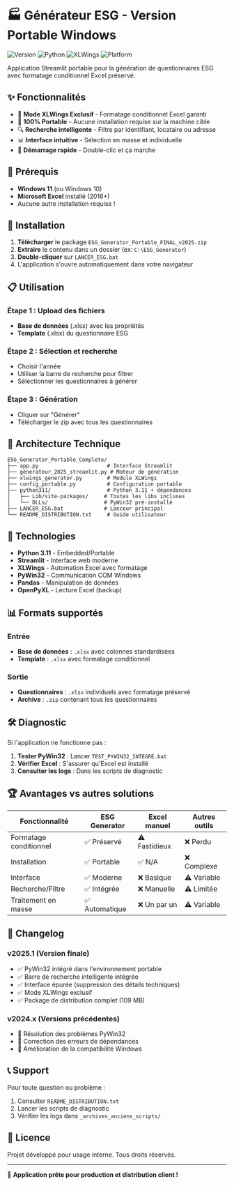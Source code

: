 # 🏭 Générateur ESG - Version Portable Windows

![Version](https://img.shields.io/badge/version-2025.1-blue.svg)
![Python](https://img.shields.io/badge/python-3.11-green.svg)
![XLWings](https://img.shields.io/badge/xlwings-exclusive-orange.svg)
![Platform](https://img.shields.io/badge/platform-Windows%2011-lightgrey.svg)

Application Streamlit portable pour la génération de questionnaires ESG avec formatage conditionnel Excel préservé.

## ✨ Fonctionnalités

- 🎯 **Mode XLWings Exclusif** - Formatage conditionnel Excel garanti
- 💼 **100% Portable** - Aucune installation requise sur la machine cible
- 🔍 **Recherche intelligente** - Filtre par identifiant, locataire ou adresse
- 📊 **Interface intuitive** - Sélection en masse et individuelle
- 🚀 **Démarrage rapide** - Double-clic et ça marche

## 🎯 Prérequis

- **Windows 11** (ou Windows 10)
- **Microsoft Excel** installé (2016+)
- Aucune autre installation requise !

## 🚀 Installation

1. **Télécharger** le package `ESG_Generator_Portable_FINAL_v2025.zip`
2. **Extraire** le contenu dans un dossier (ex: `C:\ESG_Generator`)
3. **Double-cliquer** sur `LANCER_ESG.bat`
4. L'application s'ouvre automatiquement dans votre navigateur

## 📋 Utilisation

### Étape 1 : Upload des fichiers
- **Base de données** (.xlsx) avec les propriétés
- **Template** (.xlsx) du questionnaire ESG

### Étape 2 : Sélection et recherche
- Choisir l'année
- Utiliser la barre de recherche pour filtrer
- Sélectionner les questionnaires à générer

### Étape 3 : Génération
- Cliquer sur "Générer"
- Télécharger le zip avec tous les questionnaires

## 🔧 Architecture Technique

```
ESG_Generator_Portable_Complete/
├── app.py                      # Interface Streamlit
├── generateur_2025_streamlit.py # Moteur de génération
├── xlwings_generator.py        # Module XLWings
├── config_portable.py          # Configuration portable
├── python311/                  # Python 3.11 + dépendances
│   ├── Lib/site-packages/     # Toutes les libs incluses
│   └── DLLs/                  # PyWin32 pré-installé
├── LANCER_ESG.bat             # Lanceur principal
└── README_DISTRIBUTION.txt     # Guide utilisateur
```

## 🎨 Technologies

- **Python 3.11** - Embedded/Portable
- **Streamlit** - Interface web moderne
- **XLWings** - Automation Excel avec formatage
- **PyWin32** - Communication COM Windows
- **Pandas** - Manipulation de données
- **OpenPyXL** - Lecture Excel (backup)

## 📊 Formats supportés

### Entrée
- **Base de données** : `.xlsx` avec colonnes standardisées
- **Template** : `.xlsx` avec formatage conditionnel

### Sortie
- **Questionnaires** : `.xlsx` individuels avec formatage préservé
- **Archive** : `.zip` contenant tous les questionnaires

## 🛠️ Diagnostic

Si l'application ne fonctionne pas :

1. **Tester PyWin32** : Lancer `TEST_PYWIN32_INTEGRE.bat`
2. **Vérifier Excel** : S'assurer qu'Excel est installé
3. **Consulter les logs** : Dans les scripts de diagnostic

## 🏆 Avantages vs autres solutions

| Fonctionnalité | ESG Generator | Excel manuel | Autres outils |
|----------------|---------------|--------------|---------------|
| Formatage conditionnel | ✅ Préservé | ⚠️ Fastidieux | ❌ Perdu |
| Installation | ✅ Portable | ✅ N/A | ❌ Complexe |
| Interface | ✅ Moderne | ❌ Basique | ⚠️ Variable |
| Recherche/Filtre | ✅ Intégrée | ❌ Manuelle | ⚠️ Limitée |
| Traitement en masse | ✅ Automatique | ❌ Un par un | ⚠️ Variable |

## 📝 Changelog

### v2025.1 (Version finale)
- ✅ PyWin32 intégré dans l'environnement portable
- ✅ Barre de recherche intelligente intégrée
- ✅ Interface épurée (suppression des détails techniques)
- ✅ Mode XLWings exclusif
- ✅ Package de distribution complet (109 MB)

### v2024.x (Versions précédentes)
- 🔧 Résolution des problèmes PyWin32
- 🔧 Correction des erreurs de dépendances
- 🔧 Amélioration de la compatibilité Windows

## 📞 Support

Pour toute question ou problème :

1. Consulter `README_DISTRIBUTION.txt`
2. Lancer les scripts de diagnostic
3. Vérifier les logs dans `_archives_anciens_scripts/`

## 📄 Licence

Projet développé pour usage interne. Tous droits réservés.

---

🎉 **Application prête pour production et distribution client !**